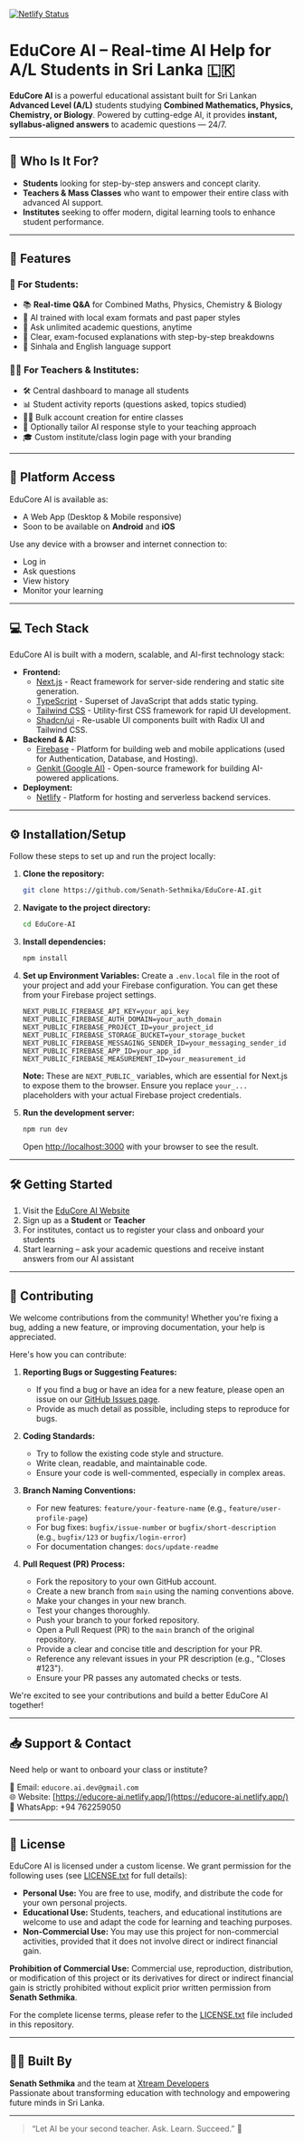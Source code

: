 [![Netlify Status](https://api.netlify.com/api/v1/badges/ceca7de4-698d-41a1-b520-2d988072ad82/deploy-status)](https://app.netlify.com/projects/senathsethmika/deploys)
# EduCore AI – Real-time AI Help for A/L Students in Sri Lanka 🇱🇰

**EduCore AI** is a powerful educational assistant built for Sri Lankan **Advanced Level (A/L)** students studying **Combined Mathematics, Physics, Chemistry, or Biology**. Powered by cutting-edge AI, it provides **instant, syllabus-aligned answers** to academic questions — 24/7.

---

## 🎯 Who Is It For?

- **Students** looking for step-by-step answers and concept clarity.
- **Teachers & Mass Classes** who want to empower their entire class with advanced AI support.
- **Institutes** seeking to offer modern, digital learning tools to enhance student performance.

---

## 🚀 Features

### 🧠 For Students:
- 📚 **Real-time Q&A** for Combined Maths, Physics, Chemistry & Biology
- 🤖 AI trained with local exam formats and past paper styles
- 🔄 Ask unlimited academic questions, anytime
- 🧪 Clear, exam-focused explanations with step-by-step breakdowns
- 💬 Sinhala and English language support

### 👨‍🏫 For Teachers & Institutes:
- 🛠️ Central dashboard to manage all students
- 📊 Student activity reports (questions asked, topics studied)
- 🧑‍🎓 Bulk account creation for entire classes
- 🧠 Optionally tailor AI response style to your teaching approach
- 🎓 Custom institute/class login page with your branding

---

## 📱 Platform Access

EduCore AI is available as:
- A Web App (Desktop & Mobile responsive)
- Soon to be available on **Android** and **iOS**

Use any device with a browser and internet connection to:
- Log in
- Ask questions
- View history
- Monitor your learning

---

## 💻 Tech Stack

EduCore AI is built with a modern, scalable, and AI-first technology stack:

- **Frontend:**
    - [Next.js](https://nextjs.org/) - React framework for server-side rendering and static site generation.
    - [TypeScript](https://www.typescriptlang.org/) - Superset of JavaScript that adds static typing.
    - [Tailwind CSS](https://tailwindcss.com/) - Utility-first CSS framework for rapid UI development.
    - [Shadcn/ui](https://ui.shadcn.com/) - Re-usable UI components built with Radix UI and Tailwind CSS.
- **Backend & AI:**
    - [Firebase](https://firebase.google.com/) - Platform for building web and mobile applications (used for Authentication, Database, and Hosting).
    - [Genkit (Google AI)](https://ai.google.dev/genkit) - Open-source framework for building AI-powered applications.
- **Deployment:**
    - [Netlify](https://www.netlify.com/) - Platform for hosting and serverless backend services.

---

## ⚙️ Installation/Setup

Follow these steps to set up and run the project locally:

1.  **Clone the repository:**
    ```bash
    git clone https://github.com/Senath-Sethmika/EduCore-AI.git
    ```

2.  **Navigate to the project directory:**
    ```bash
    cd EduCore-AI
    ```

3.  **Install dependencies:**
    ```bash
    npm install
    ```

4.  **Set up Environment Variables:**
    Create a `.env.local` file in the root of your project and add your Firebase configuration. You can get these from your Firebase project settings.

    ```plaintext
    NEXT_PUBLIC_FIREBASE_API_KEY=your_api_key
    NEXT_PUBLIC_FIREBASE_AUTH_DOMAIN=your_auth_domain
    NEXT_PUBLIC_FIREBASE_PROJECT_ID=your_project_id
    NEXT_PUBLIC_FIREBASE_STORAGE_BUCKET=your_storage_bucket
    NEXT_PUBLIC_FIREBASE_MESSAGING_SENDER_ID=your_messaging_sender_id
    NEXT_PUBLIC_FIREBASE_APP_ID=your_app_id
    NEXT_PUBLIC_FIREBASE_MEASUREMENT_ID=your_measurement_id
    ```
    **Note:** These are `NEXT_PUBLIC_` variables, which are essential for Next.js to expose them to the browser. Ensure you replace `your_...` placeholders with your actual Firebase project credentials.

5.  **Run the development server:**
    ```bash
    npm run dev
    ```
    Open [http://localhost:3000](http://localhost:3000) with your browser to see the result.

---

## 🛠️ Getting Started

1. Visit the [EduCore AI Website](https://educore-ai.netlify.app/)
2. Sign up as a **Student** or **Teacher**
3. For institutes, contact us to register your class and onboard your students
4. Start learning – ask your academic questions and receive instant answers from our AI assistant

---

## 🙌 Contributing

We welcome contributions from the community! Whether you're fixing a bug, adding a new feature, or improving documentation, your help is appreciated.

Here's how you can contribute:

1.  **Reporting Bugs or Suggesting Features:**
    - If you find a bug or have an idea for a new feature, please open an issue on our [GitHub Issues page](https://github.com/Senath-Sethmika/EduCore-AI/issues).
    - Provide as much detail as possible, including steps to reproduce for bugs.

2.  **Coding Standards:**
    - Try to follow the existing code style and structure.
    - Write clean, readable, and maintainable code.
    - Ensure your code is well-commented, especially in complex areas.

3.  **Branch Naming Conventions:**
    - For new features: `feature/your-feature-name` (e.g., `feature/user-profile-page`)
    - For bug fixes: `bugfix/issue-number` or `bugfix/short-description` (e.g., `bugfix/123` or `bugfix/login-error`)
    - For documentation changes: `docs/update-readme`

4.  **Pull Request (PR) Process:**
    - Fork the repository to your own GitHub account.
    - Create a new branch from `main` using the naming conventions above.
    - Make your changes in your new branch.
    - Test your changes thoroughly.
    - Push your branch to your forked repository.
    - Open a Pull Request (PR) to the `main` branch of the original repository.
    - Provide a clear and concise title and description for your PR.
    - Reference any relevant issues in your PR description (e.g., "Closes #123").
    - Ensure your PR passes any automated checks or tests.

We're excited to see your contributions and build a better EduCore AI together!

---

## 📥 Support & Contact

Need help or want to onboard your class or institute?

📧 Email: `educore.ai.dev@gmail.com`  
🌐 Website: [https://educore-ai.netlify.app/](https://educore-ai.netlify.app/)  
📱 WhatsApp: +94 762259050

---

## 📜 License

EduCore AI is licensed under a custom license. We grant permission for the following uses (see [LICENSE.txt](LICENSE.txt) for full details):

- **Personal Use:** You are free to use, modify, and distribute the code for your own personal projects.
- **Educational Use:** Students, teachers, and educational institutions are welcome to use and adapt the code for learning and teaching purposes.
- **Non-Commercial Use:** You may use this project for non-commercial activities, provided that it does not involve direct or indirect financial gain.

**Prohibition of Commercial Use:**
Commercial use, reproduction, distribution, or modification of this project or its derivatives for direct or indirect financial gain is strictly prohibited without explicit prior written permission from **Senath Sethmika**.

For the complete license terms, please refer to the [LICENSE.txt](LICENSE.txt) file included in this repository.

---

## 🧑‍💻 Built By

**Senath Sethmika** and the team at [Xtream Developers](https://github.com/Senath-Sethmika)  
Passionate about transforming education with technology and empowering future minds in Sri Lanka.

---

> “Let AI be your second teacher. Ask. Learn. Succeed.” 🚀
